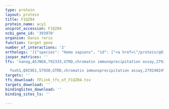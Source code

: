 ```yaml
---
type: protein
layout: protein
title: F1QZ04
protein_name: acy1
uniprot_accession: F1QZ04
ncbi_gene_id: '393970'
organism: Danio rerio
function: target gene
number_of_interactions: '2'
orthologs: '[{"species": "Homo sapiens", "id": ["<a href=\"/protein/q03154\">Q03154</a>"]}, {"species": "Mus musculus", "id": ["<a href=\"/protein/a0a0r4j050\">A0A0R4J050</a>"]}, {"species": "Rattus norvegicus", "id": ["<a href=\"/protein/q6ays7\">Q6AYS7</a>"]}, {"species": "Drosophila melanogaster", "id": ["<a href=\"/protein/q9i7k3\">Q9I7K3</a>", "<a href=\"/protein/q9vcr2\">Q9VCR2</a>", "<a href=\"/protein/q8t490\">Q8T490</a>", "<a href=\"/protein/q9vcr0\">Q9VCR0</a>", "<a href=\"/protein/q9vcq8\">Q9VCQ8</a>"]}, {"species": "Caenorhabditis elegans", "id": ["<a href=\"/protein/q5wrs4\">Q5WRS4</a>", "<a href=\"/protein/q17898\">Q17898</a>", "<a href=\"/protein/q17899\">Q17899</a>", "Q17900"]}]'
jaspar_matrices: ''
tfs: 'nanog,A5JNG8,792333,GTRD,chromatin immunoprecipitation assay,27924024%5Buid%5D,No

  foxh1,Q9I9E1,57930,GTRD,chromatin immunoprecipitation assay,27924024%5Buid%5D,No'
targets: ''
tfs_download: TFLink_tfs_of_F1QZ04.tsv
targets_download: ''
bindingSites_download: ''
binding_sites_ls: ''

---
```

